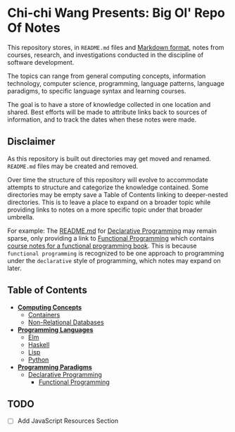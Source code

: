 # Chi-chi Wang Presents: Big Ol' Repo Of Notes
This repository stores, in `README.md` files and [Markdown format](https://www.markdownguide.org/), notes from courses, research, and investigations conducted in the discipline of software development.

The topics can range from general computing concepts, information technology, computer science, programming, language patterns, language paradigms, to specific language syntax and learning courses.

The goal is to have a store of knowledge collected in one location and shared. Best efforts will be made to attribute links back to sources of information, and to track the dates when these notes were made.

## Disclaimer
As this repository is built out directories may get moved and renamed. `README.md` files may be created and removed.

Over time the structure of this repository will evolve to accommodate attempts to structure and categorize the knowledge contained. Some directories may be empty save a Table of Contents linking to deeper-nested directories. This is to leave a place to expand on a broader topic while providing links to notes on a more specific topic under that broader umbrella.

For example: The [README.md](./paradigms/declarative/README.md) for [Declarative Programming](./paradigms/declarative) may remain sparse, only providing a link to [Functional Programming](./paradigms/declarative/functional) which contains [course notes for a functional programming book](./paradigms/declarative/functional/composing-software). This is because `functional programming` is recognized to be one approach to programming under the `declarative` style of programming, which notes may expand on later.

## Table of Contents
* [**Computing Concepts**](./computing)
  * [Containers](./computing/containers)
  * [Non-Relational Databases](./computing/nosql)
* [**Programming Languages**](./languages)
  * [Elm](./languages/elm)
  * [Haskell](./languages/haskell)
  * [Lisp](./languages/lisp)
  * [Python](./languages/python)
* [**Programming Paradigms**](./paradigms)
  * [Declarative Programming](./paradigms/declarative)
      * [Functional Programming](./paradigms/declarative/functional)

## TODO
- [ ] Add JavaScript Resources Section
